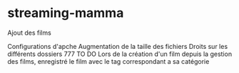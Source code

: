 # streaming-mamma

Ajout des films

Configurations d'apche 
	Augmentation de la taille des fichiers
	Droits sur les différents dossiers 777
TO DO
	Lors de la création d'un film depuis la gestion des films, enregistré le film avec le tag correspondant a sa catégorie
